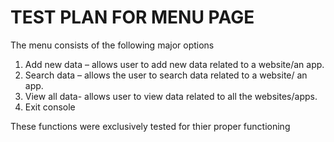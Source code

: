 # TEST PLAN FOR MENU PAGE 

The  menu consists of the following major options 
1.	Add new data – allows user to add new data related to a website/an app.
2.	Search data – allows the user to search data related to a website/ an app.
3.	View all data- allows user to view data related to all the websites/apps.
4.	Exit console 

These functions were exclusively tested for thier proper functioning
